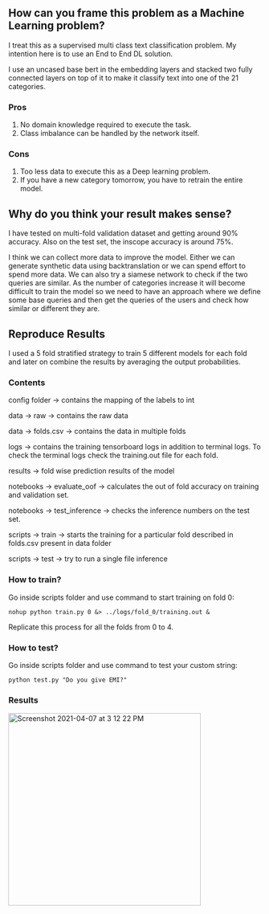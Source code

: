 ## How can you frame this problem as a Machine Learning problem?

I treat this as a supervised multi class text classification problem. My intention here is to use an End to End DL solution.

I use an uncased base bert in the embedding layers and stacked two fully connected layers on top of it to make it classify text into one of the 21 categories.

### Pros
1. No domain knowledge required to execute the task.
2. Class imbalance can be handled by the network itself.

### Cons
1. Too less data to execute this as a Deep learning problem.
2. If you have a new category tomorrow, you have to retrain the entire model.


## Why do you think your result makes sense?

I have tested on multi-fold validation dataset and getting around 90% accuracy. Also on the test set, the inscope accuracy is around 75%.

I think we can collect more data to improve the model. Either we can generate synthetic data using backtranslation or we can spend effort to spend more data. We can also try a siamese network to check if the two queries are similar.
As the number of categories increase it will become difficult to train the model so we need to have an approach where we define some base queries and then get the queries of the users and check how similar or different they are.


## Reproduce Results

I used a 5 fold stratified strategy to train 5 different models for each fold and later on combine the results by averaging the output probabilities.


### Contents
config folder -> contains the mapping of the labels to int

data -> raw -> contains the raw data

data -> folds.csv -> contains the data in multiple folds

logs -> contains the training tensorboard logs in addition to terminal logs. To check the terminal logs check the training.out file for each fold.

results -> fold wise prediction results of the model

notebooks -> evaluate_oof -> calculates the out of fold accuracy on training and validation set.

notebooks -> test_inference -> checks the inference numbers on the test set.

scripts -> train -> starts the training for a particular fold described in folds.csv present in data folder

scripts -> test -> try to run a single file inference


### How to train?
Go inside scripts folder and use command to start training on fold 0:

```
nohup python train.py 0 &> ../logs/fold_0/training.out &
```
Replicate this process for all the folds from 0 to 4.

### How to test?

Go inside scripts folder and use command to test your custom string:

```
python test.py "Do you give EMI?"
```

### Results
<img width="383" alt="Screenshot 2021-04-07 at 3 12 22 PM" src="https://user-images.githubusercontent.com/30959215/113845997-aa7a1600-97b3-11eb-9ecd-ee15af499e88.png">
